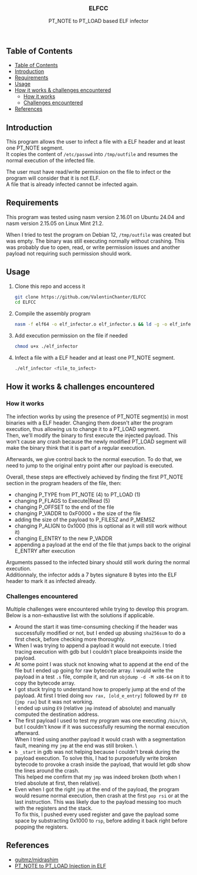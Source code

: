 <p align="center">
    <h3 align="center">ELFCC</h3>
</p>

<p align="center">PT_NOTE to PT_LOAD based ELF infector</p>

<br/>

## Table of Contents
- [Table of Contents](#table-of-contents)
- [Introduction](#introduction)
- [Requirements](#requirements)
- [Usage](#usage)
- [How it works \& challenges encountered](#how-it-works--challenges-encountered)
  - [How it works](#how-it-works)
  - [Challenges encountered](#challenges-encountered)
- [References](#references)

## Introduction

This program allows the user to infect a file with a ELF header and at least one PT_NOTE segment. \
It copies the content of `/etc/passwd` into `/tmp/outfile` and resumes the normal execution of the infected file.

The user must have read/write permission on the file to infect or the program will consider that it is not ELF. \
A file that is already infected cannot be infected again.

## Requirements

This program was tested using nasm version 2.16.01 on Ubuntu 24.04 and nasm version 2.15.05 on Linux Mint 21.2.

When I tried to test the program on Debian 12, `/tmp/outfile` was created but was empty. The binary was still executing normally without crashing. This was probably due to open, read, or write permission issues and another payload not requiring such permission should work.

## Usage

1. Clone this repo and access it

	```bash
	git clone https://github.com/ValentinChanter/ELFCC
	cd ELFCC
	```

2. Compile the assembly program

	```bash
	nasm -f elf64 -o elf_infector.o elf_infector.s && ld -g -o elf_infector elf_infector.o
	```

3. Add execution permission on the file if needed

    ```bash
    chmod u+x ./elf_infector
    ```

4. Infect a file with a ELF header and at least one PT_NOTE segment.

    ```bash
    ./elf_infector <file_to_infect>
    ```

## How it works & challenges encountered

### How it works

The infection works by using the presence of PT_NOTE segment(s) in most binaries with a ELF header. Changing them doesn't alter the program execution, thus allowing us to change it to a PT_LOAD segment. \
Then, we'll modify the binary to first execute the injected payload. This won't cause any crash because the newly modified PT_LOAD segment will make the binary think that it is part of a regular execution.

Afterwards, we give control back to the normal execution. To do that, we need to jump to the original entry point after our payload is executed.

Overall, these steps are effectively achieved by finding the first PT_NOTE section in the program headers of the file, then:

- changing P_TYPE from PT_NOTE (4) to PT_LOAD (1)
- changing P_FLAGS to Execute|Read (5)
- changing P_OFFSET to the end of the file
- changing P_VADDR to 0xF0000 + the size of the file
- adding the size of the payload to P_FILESZ and P_MEMSZ
- changing P_ALIGN to 0x1000 (this is optional as it will still work without it)
- changing E_ENTRY to the new P_VADDR
- appending a payload at the end of the file that jumps back to the original E_ENTRY after execution

Arguments passed to the infected binary should still work during the normal execution. \
Additionnaly, the infector adds a 7 bytes signature 8 bytes into the ELF header to mark it as infected already.

### Challenges encountered

Multiple challenges were encountered while trying to develop this program. Below is a non-exhaustive list with the solutions if applicable.

- Around the start it was time-consuming checking if the header was successfully modified or not, but I ended up abusing `sha256sum` to do a first check, before checking more thoroughly.
- When I was trying to append a payload it would not execute. I tried tracing execution with gdb but I couldn't place breakpoints inside the payload.
- At some point I was stuck not knowing what to append at the end of the file but I ended up going for raw bytecode array. I would write the payload in a test `.s` file, compile it, and run `objdump -d -M x86-64` on it to copy the bytecode array.
- I got stuck trying to understand how to properly jump at the end of the payload. At first I tried doing `mov rax, [old_e_entry]` followed by `FF E0` (`jmp rax`) but it was not working. \
I ended up using `E9` (relative `jmp` instead of absolute) and manually computed the destination address.
- The first payload I used to test my program was one executing `/bin/sh`, but I couldn't know if it was successfully resuming the normal execution afterward. \
When I tried using another payload it would crash with a segmentation fault, meaning my `jmp` at the end was still broken. \
- `b _start` in gdb was not helping because I couldn't break during the payload execution. To solve this, I had to purposefully write broken bytecode to provoke a crash inside the payload, that would let gdb show the lines around the crash. \
This helped me confirm that my `jmp` was indeed broken (both when I tried absolute at first, then relative).
- Even when I got the right `jmp` at the end of the payload, the program would resume normal execution, then crash at the first `pop rsi` or at the last instruction. This was likely due to the payload messing too much with the registers and the stack. \
To fix this, I pushed every used register and gave the payload some space by substracting 0x1000 to `rsp`, before adding it back right before popping the registers.

## References

- [guitmz/midrashim](https://github.com/guitmz/midrashim)
- [PT_NOTE to PT_LOAD Injection in ELF](https://www.symbolcrash.com/2019/03/27/pt_note-to-pt_load-injection-in-elf/)